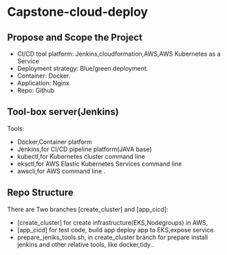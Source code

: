 # Capstone-cloud-deploy


## Propose and Scope the Project
- CI/CD tool platform: Jenkins,cloudformation,AWS,AWS Kubernetes as a Service
- Deployment strategy: Blue/green deployment.
- Container: Docker.
- Application: Nginx
- Repo: Github


## Tool-box server(Jenkins)
Tools:
- Docker,Container platform
- Jenkins,for CI/CD pipeline platform(JAVA base)
- kubectl,for Kubernetes cluster command line
- eksctl,for AWS Elastic Kubernetes Services command line
- awscli,for AWS  command line
.

## Repo Structure
There are Two branches [create_cluster] and [app_cicd]: 
- [create_cluster] for create infrastructure(EKS,Nodegroups) in AWS, 
- [app_cicd] for test code, build app deploy app to EKS,expose service.
- prepare_jeniks_tools.sh, in create_cluster branch for prepare install jenkins and other relative tools, like docker,tidy..
